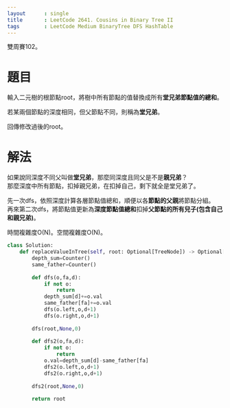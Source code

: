 ```yaml
--- 
layout      : single
title       : LeetCode 2641. Cousins in Binary Tree II
tags        : LeetCode Medium BinaryTree DFS HashTable
---
```

雙周賽102。

# 題目
輸入二元樹的根節點root，將樹中所有節點的值替換成所有**堂兄弟節點值的總和**。  

若某兩個節點的深度相同，但父節點不同，則稱為**堂兄弟**。  

回傳修改過後的root。  

# 解法
如果說同深度不同父叫做**堂兄弟**，那麼同深度且同父是不是**親兄弟**？  
那麼深度中所有節點，扣掉親兄弟，在扣掉自己，剩下就全是堂兄弟了。  

先一次dfs，依照深度計算各層節點值總和，順便以各**節點的父親**將節點分組。  
再來第二次dfs，將節點值更新為**深度節點值總和**扣掉**父節點的所有兒子(包含自己和親兄弟)**。  

時間複雜度O(N)。空間複雜度O(N)。  

```python
class Solution:
    def replaceValueInTree(self, root: Optional[TreeNode]) -> Optional[TreeNode]:
        depth_sum=Counter()
        same_father=Counter()
        
        def dfs(o,fa,d):
            if not o:
                return
            depth_sum[d]+=o.val
            same_father[fa]+=o.val
            dfs(o.left,o,d+1)
            dfs(o.right,o,d+1)
            
        dfs(root,None,0)
        
        def dfs2(o,fa,d):
            if not o:
                return
            o.val=depth_sum[d]-same_father[fa]
            dfs2(o.left,o,d+1)
            dfs2(o.right,o,d+1)
            
        dfs2(root,None,0)
        
        return root
```
